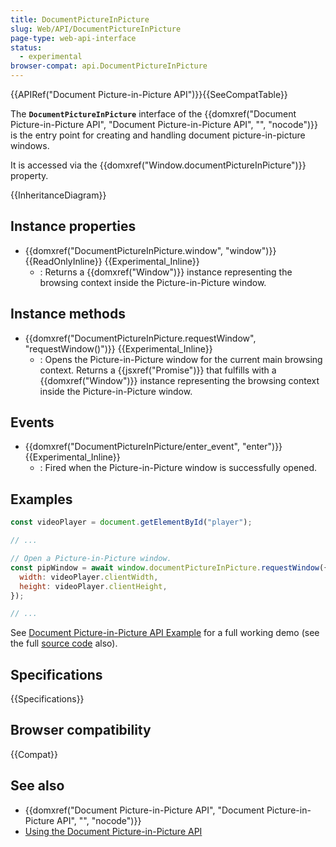 ```yaml
---
title: DocumentPictureInPicture
slug: Web/API/DocumentPictureInPicture
page-type: web-api-interface
status:
  - experimental
browser-compat: api.DocumentPictureInPicture
---
```


{{APIRef("Document Picture-in-Picture API")}}{{SeeCompatTable}}

The **`DocumentPictureInPicture`** interface of the {{domxref("Document Picture-in-Picture API", "Document Picture-in-Picture API", "", "nocode")}} is the entry point for creating and handling document picture-in-picture windows.

It is accessed via the {{domxref("Window.documentPictureInPicture")}} property.

{{InheritanceDiagram}}

## Instance properties

- {{domxref("DocumentPictureInPicture.window", "window")}} {{ReadOnlyInline}} {{Experimental_Inline}}
  - : Returns a {{domxref("Window")}} instance representing the browsing context inside the Picture-in-Picture window.

## Instance methods

- {{domxref("DocumentPictureInPicture.requestWindow", "requestWindow()")}} {{Experimental_Inline}}
  - : Opens the Picture-in-Picture window for the current main browsing context. Returns a {{jsxref("Promise")}} that fulfills with a {{domxref("Window")}} instance representing the browsing context inside the Picture-in-Picture window.

## Events

- {{domxref("DocumentPictureInPicture/enter_event", "enter")}} {{Experimental_Inline}}
  - : Fired when the Picture-in-Picture window is successfully opened.

## Examples

```js
const videoPlayer = document.getElementById("player");

// ...

// Open a Picture-in-Picture window.
const pipWindow = await window.documentPictureInPicture.requestWindow({
  width: videoPlayer.clientWidth,
  height: videoPlayer.clientHeight,
});

// ...
```

See [Document Picture-in-Picture API Example](https://mdn.github.io/dom-examples/document-picture-in-picture/) for a full working demo (see the full [source code](https://github.com/chrisdavidmills/dom-examples/tree/main/document-picture-in-picture) also).

## Specifications

{{Specifications}}

## Browser compatibility

{{Compat}}

## See also

- {{domxref("Document Picture-in-Picture API", "Document Picture-in-Picture API", "", "nocode")}}
- [Using the Document Picture-in-Picture API](/en-US/docs/Web/API/Document_Picture-in-Picture_API/Using)
